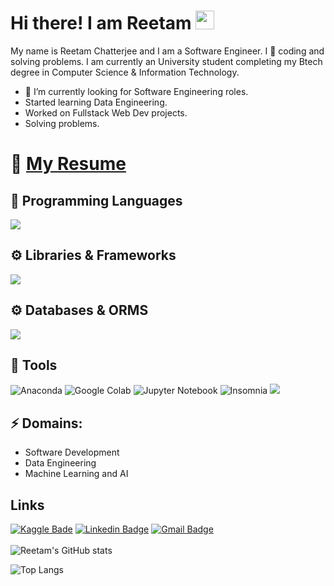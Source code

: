 # Hi there! I am Reetam <img src="https://raw.githubusercontent.com/MartinHeinz/MartinHeinz/master/wave.gif" width="30px">

My name is Reetam Chatterjee and I am a Software Engineer. I :blue_heart: coding and solving problems. I am currently an University student completing my Btech degree in Computer Science & Information Technology.

- 🔭 I’m currently looking for Software Engineering roles.
- Started learning Data Engineering.
- Worked on Fullstack Web Dev projects.
- Solving problems.

# :page_facing_up: [My Resume](https://drive.google.com/file/d/1jbfyQQ4MlkzwjwMlYgys8h1tanuXekKB/view?usp=share_link) 

## :wrench: Programming Languages
<span>
  <a href="https://skillicons.dev">
    <img src="https://skillicons.dev/icons?i=cpp,javascript,python,java" />
  </a>
</span>

## :gear: Libraries & Frameworks
<span>
  <a href="https://skillicons.dev">
        <img src="https://skillicons.dev/icons?i=nodejs,express,html,css,react,redux,flask,spring,spring-boot" />
  </a>
</span>

## :gear: Databases & ORMS
<span>
      <a href="https://skillicons.dev">
        <img src="https://skillicons.dev/icons?i=mysql,mongodb,sequelize" />
      </a>
</span>

## :toolbox: Tools
<span>
   <img alt="Anaconda" src="https://img.shields.io/badge/-Anaconda-47A248?style=flat-square&logo=anaconda&logoColor=white" />
  <img alt="Google Colab" src="https://img.shields.io/badge/Colab-F9AB00?style=flat-square&logo=googlecolab&color=525252" />
  <img alt="Jupyter Notebook" src="https://img.shields.io/badge/jupyter-%23FA0F00.svg?style=flat-square&logo=jupyter&logoColor=white" />
   <img alt="Insomnia" src="https://img.shields.io/badge/Insomnia-5849be?style=flat-square&logo=Insomnia&logoColor=white" />
  
  <a href="https://skillicons.dev">
    <img src="https://skillicons.dev/icons?i=bash,git,vscode" />
  </a>
</span>

## ⚡ Domains:
- Software Development
- Data Engineering
- Machine Learning and AI

## Links
[![Kaggle Bade](https://img.shields.io/badge/Kaggle-20BEFF?style=flat-square&logo=Kaggle&logoColor=white)](https://www.kaggle.com/reetamchatterjee)
[![Linkedin Badge](https://img.shields.io/badge/-ReetamChatterjee-blue?style=flat-square&logo=Linkedin&logoColor=white&link=https://www.linkedin.com/in/reetam-chatterjee-227a23190/)](https://www.linkedin.com/in/reetam-chatterjee-227a23190/)
[![Gmail Badge](https://img.shields.io/badge/-ReetamChatterjee-d14836?style=flat-square&logo=Gmail&logoColor=white&link=mailto:reetamraj2@gmail.com)](mailto:reetamraj2@gmail.com)
<br></br>
![Reetam's GitHub stats](https://github-readme-stats.vercel.app/api?username=reetam101&show_icons=true&theme=dark)

![Top Langs](https://github-readme-stats.vercel.app/api/top-langs/?username=reetam101&theme=blue-green)
